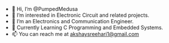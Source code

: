 - 👋 Hi, I’m @PumpedMedusa
- 👀 I’m interested in Electronic Circuit and related projects.
- 🌱 I’m an Electronics and Communication Engineer.
- 🌱 Currently Learning C Programming and Embedded Systems.
- 📫 You can reach me at akshaysreehari1@gmail.com 

<!---
PumpedMedusa/PumpedMedusa is a ✨ special ✨ repository because its `README.md` (this file) appears on your GitHub profile.
You can click the Preview link to take a look at your changes.
--->
